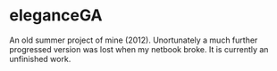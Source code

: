 
eleganceGA
===

An old summer project of mine (2012). Unortunately a much further progressed version was lost when my netbook broke. It is currently an unfinished work.

